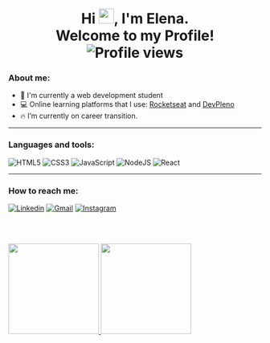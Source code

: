 <h1 align="center">Hi <img src="https://raw.githubusercontent.com/kaueMarques/kaueMarques/master/hi.gif" width="30px">, I'm Elena.<br>Welcome to my Profile! <img src="https://komarev.com/ghpvc/?username=elena-calcada&color=yellow" alt="Profile views" /></h1>  

### About me:
- 🌱 I'm currently a web development student
- 💻 Online learning platforms that I use: [Rocketseat](https://app.rocketseat.com.br/me/elena-calcada-evangelista-06549) and [DevPleno](https://cursos.devpleno.com/)
- 🔥 I’m currently on career transition.
***
### Languages and tools:
![HTML5](https://img.shields.io/badge/HTML5-E34F26?style=for-the-badge&logo=html5&logoColor=white)
![CSS3](https://img.shields.io/badge/CSS3-1572B6?style=for-the-badge&logo=css3&logoColor=white)
![JavaScript](https://img.shields.io/badge/JavaScript-F7DF1E?style=for-the-badge&logo=javascript&logoColor=black)
![NodeJS](https://img.shields.io/badge/Node.js-43853D?style=for-the-badge&logo=node.js&logoColor=white)
![React](https://img.shields.io/badge/React-20232A?style=for-the-badge&logo=react&logoColor=61DAFB)

***
### How to reach me:

[![Linkedin](https://img.shields.io/badge/-LinkedIn-%230077B5?style=for-the-badge&logo=linkedin&logoColor=white)](https://www.linkedin.com/in/elena-calcada-evangelista/)
[![Gmail](https://img.shields.io/badge/Gmail-D14836?style=for-the-badge&logo=gmail&logoColor=white)](mailto:calcada.elena@gmail.com)
[![Instagram](https://img.shields.io/badge/Instagram-E4405F?style=for-the-badge&logo=instagram&logoColor=white)](https://www.instagram.com/elena_calcada/)

<br><br>
<div>
  <a href="https://github.com/elena-calcada">
  <img height="180em" src="https://github-readme-stats.vercel.app/api?username=elena-calcada&show_icons=true&theme=dark&include_all_commits=true&count_private=true"/>
  <img height="180em" src="https://github-readme-stats.vercel.app/api/top-langs/?username=elena-calcada&layout=compact&langs_count=7&theme=dark"/>
</div>

